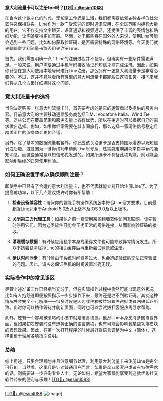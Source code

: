 **意大利流量卡可以注册line吗？[[TG💪+ @esim1088](https://t.me/s/esim1088)]**

在当今这个数字化的时代，无论是工作还是生活，我们都需要依赖各种各样的社交软件来保持联系。Line作为一款广受欢迎的即时通讯应用，在全球范围内拥有大量的用户。它不仅支持文字聊天、语音通话和视频通话，还提供了丰富的表情包和贴纸功能，让沟通变得更加有趣。然而，对于那些身在国外的人来说，使用Line可能会遇到一些问题，比如如何获取验证码、是否需要特殊的网络环境等。今天我们就来聊聊意大利流量卡能否用来注册Line。

首先，我们需要明确一点：Line的注册过程并不复杂，但确实有一些条件需要满足。一般来说，用户需要通过手机号码接收验证码短信才能完成注册。因此，如果你计划在意大利使用本地号码进行Line注册，那么拥有一张意大利流量卡是非常必要的。不过，这并不意味着所有类型的意大利流量卡都能胜任这项任务。接下来我们将从几个方面详细探讨这个问题。

### 意大利流量卡的选择

当你决定购买一张意大利流量卡时，首先要考虑的是它的运营商以及提供的服务内容。目前意大利的主要移动通信服务商包括TIM、Vodafone Italia、Wind Tre等。这些公司在覆盖范围和服务质量上各有优势，所以在挑选时可以根据自己的需求做出选择。例如，如果你经常需要在城市间旅行，那么选择一家网络信号稳定且覆盖面广的服务商会更加合适。

另外，除了基本的数据流量套餐外，你还应该关注该卡是否支持国际漫游以及短信发送功能。这是因为一旦你成功申请到Line账号后，还需要定期接收来自平台的通知消息，而这些通常是以短信形式发送的。如果所选卡不具备此项功能，则可能会影响到后续的正常使用体验。

### 如何正确设置手机以确保顺利注册？

即使手中已经有了合适的意大利流量卡，也不代表就能立刻开始注册Line了。为了提高成功率，以下几点建议或许对你有所帮助：

1. **检查设备兼容性**：确保你的智能手机操作系统版本符合Line官方要求。目前最新版Line适用于Android 5.0及以上版本及iOS 9.0及以上版本。
   
2. **关闭第三方代理工具**：如果你之前一直使用某些翻墙软件访问互联网，请先暂时停用它们。因为这类软件可能会干扰正常的网络连接，从而影响验证码的接收。
   
3. **清理缓存数据**：有时候应用程序本身的缓存文件也可能导致异常情况发生。所以不妨尝试清除掉Line的相关缓存后再重新尝试登录或注册。

4. **确认时间同步**：有时候由于系统时间偏差过大，也会造成验证码无法正常验证的问题。因此，请务必保证手机的时间设置准确无误。

### 实际操作中的常见误区

尽管上述准备工作已经相当充分了，但在实际操作过程中仍然可能出现意外状况。比如有人抱怨说即便按照指示一步步操作下来，最终还是收不到验证码。其实这种情况并非完全不可解决——很多时候是因为收件箱被垃圾邮件占据或者网络延迟所致。此时你可以稍作等待并刷新页面，同时也可以尝试拨打客服热线寻求帮助。

此外，还有一个容易被忽略的小细节就是语言设置。虽然Line本身支持多国语言界面，但如果初次安装时没有选择正确的语言选项，也有可能会影响到某些功能模块的表现效果。因此，在第一次打开程序的时候最好将语言调整为中文（简体），这样更便于理解各项指引说明。

### 总结

综上所述，只要合理规划并且注意细节处理，利用意大利流量卡来注册Line是完全可行的。当然啦，这里只是针对普通用户而言，如果是企业级客户或者有特殊需求的话，则需要进一步咨询专业人士。无论如何，希望大家都能享受到这款优秀社交软件带来的便利与乐趣！[[TG💪+ @esim1088](https://t.me/s/esim1088)]

---

[[TG💪+ @esim1088](https://t.me/s/esim1088) ![Image](https://i.postimg.cc/4NQfJmqS/Snipaste-2025-05-13-00-14-12.png)]